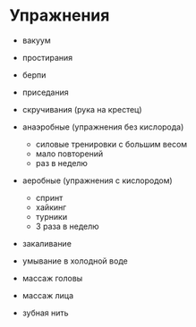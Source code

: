 # Упражнения
- вакуум
- простирания
- берпи
- приседания
- скручивания (рука на крестец)
- анаэробные (упражнения без кислорода)
    - силовые тренировки с большим весом
    - мало повторений
    - раз в неделю

- аеробные (упражнения с кислородом)
    - спринт
    - хайкинг
    - турники
    - 3 раза в неделю

- закаливание
- умывание в холодной воде
- массаж головы
- массаж лица
- зубная нить
